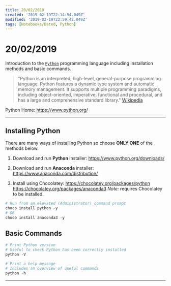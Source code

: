 ```yaml
---
title: 20/02/2019
created: '2019-02-19T22:14:54.049Z'
modified: '2019-02-19T22:59:42.049Z'
tags: [Notebooks/Dated, Python]
---
```


# 20/02/2019

Introduction to the [`Python`](https://www.python.org/) programming language including installation methods and basic commands.

> "Python is an interpreted, high-level, general-purpose programming language. Python features a dynamic type system and automatic memory management. It supports multiple programming paradigms, including object-oriented, imperative, functional and procedural, and has a large and comprehensive standard library." 
[Wikipedia](https://en.wikipedia.org/wiki/Python_(programming_language))

Python Home: https://www.python.org/

----

## Installing Python

There are many ways of installing Python so choose **ONLY ONE** of the methods below.

1. Download and run **Python** installer: 
  https://www.python.org/downloads/

2. Download and run **Anaconda** installer:
  https://www.anaconda.com/distribution/

3. Install using Chocolatey:
  https://chocolatey.org/packages/python
  https://chocolatey.org/packages/anaconda3
  *Note:* requires Chocolatey to be installed.
  ```powershell
  # Run from an elevated (Administrator) command prompt
  choco install python -y 
  # OR
  choco install anaconda3 -y
  ```

## Basic Commands

```powershell
# Print Python version
# Useful to check Python has been correctly installed
python -V

# Print a help message 
# Includes an overview of useful commands
python -h
```


----
